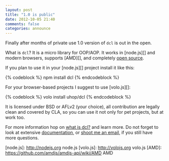 ```yaml
---
layout: post
title: "1.0 is public"
date: 2012-10-05 21:40
comments: false
categories: announce
---
```


Finally after months of private use 1.0 version of `dcl` is out
in the open.

What is `dcl`? It is a micro library for OOP/AOP. It works in
[node.js][] and modern browsers, supports [AMD][], and completely
[open source](http://github.com/uhop/dcl).

<!-- More -->

If you plan to use it in your [node.js][] project install it
like this:

{% codeblock %}
npm install dcl
{% endcodeblock %}

For your browser-based projects I suggest to use [volo.js][]:

{% codeblock %}
volo install uhop/dcl
{% endcodeblock %}

It is licensed under BSD or AFLv2 (your choice), all contribution
are legally clean and covered by CLA, so you can use it not only
for pet projects, but at work too.

For more information hop on [what is dcl?](/about) and learn more.
Do not forget to look at extensive [documentation](/docs), or
[shoot me an email](mailto:eugene@dcljs.org), if you still have
more questions.

[node.js]:  http://nodejs.org   node.js
[volo.js]:  http://volojs.org   volo.js
[AMD]:      https://github.com/amdjs/amdjs-api/wiki/AMD   AMD